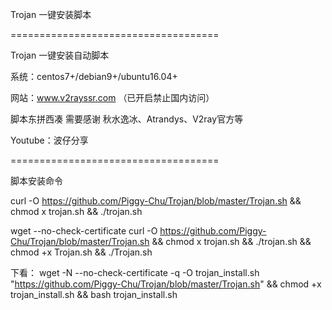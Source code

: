 Trojan 一键安装脚本

====================================

Trojan 一键安装自动脚本

系统：centos7+/debian9+/ubuntu16.04+

网站：www.v2rayssr.com （已开启禁止国内访问）

脚本东拼西凑 需要感谢 秋水逸冰、Atrandys、V2ray官方等

Youtube：波仔分享

====================================

脚本安装命令

curl -O https://github.com/Piggy-Chu/Trojan/blob/master/Trojan.sh && chmod  x trojan.sh && ./trojan.sh

wget --no-check-certificate curl -O https://github.com/Piggy-Chu/Trojan/blob/master/Trojan.sh && chmod  x trojan.sh && ./trojan.sh
 && chmod +x Trojan.sh && ./Trojan.sh



下看：
wget -N --no-check-certificate -q -O trojan_install.sh "https://github.com/Piggy-Chu/Trojan/blob/master/Trojan.sh" && chmod +x trojan_install.sh && bash trojan_install.sh
